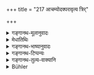 +++
title = "217 आचम्योदक्परावृत्य त्रिर्"

+++

<details><summary>गङ्गानथ-मूलानुवादः</summary>

Turning to the north, having sipped water and having gently suppressed his breath three times, he shall salute, with proper formulas, the six seasons and also the Pitṛs.—(217)
</details>

<details><summary>मेधातिथिः</summary>

[^३८४]:
     M G: mantravit

दर्भेषु पिण्डान् दत्त्वोदीचीं दिशं परावर्तेत । सव्येन मार्गेण । स्मृत्यन्तरे हि "सव्यावृद् उदक् परावृत्त्य" इति पठ्यते । उत्तराभिमुखः स्थित्वा आचामेत् । **आचम्य** त्रीन् प्राणायामान् कुर्यात् । **असून्** प्राणान् **आयम्य** संनिरुध्य इत्य् एव । अत्र च "गायत्रीं शिरसा" (य्ध् १.२३) इत्यादिविधिर् नास्ति । **शनैर्** यथा नातिपीडा भवति । तथा चाह । यथावाक्यं प्राणान् आसित्वा । तद् अभिमुख एव सकृण् नमस्कुर्यात् । वसन्ताय नम इत्यादि । पितॄंश् च नमस्कुर्यात् । **मन्त्रवत्** । "नमो वः पितरः" इत्यादिना मन्त्रेण । पितॄणां नमस्कारः पिण्डाभिमुखेन कर्तव्यः । "अभिपर्यायवृत्त्या" इति हि स्मृत्यन्तरम् ॥ ३.२०७ ॥
</details>

<details><summary>गङ्गानथ-भाष्यानुवादः</summary>

Having placed the balls on the kuśa-grass, he should turn towards the North, leftwards; since we read in another *Smṛti*—‘turning to the left, towards the north.’

Seated with his face towards the North, he should sip water. ‘*Having sipped water*’— he should perform ‘breath-suppression’ three times;
*e.g*., simply supressing the breath three times—only this much;—the
rule relating to the repeating of the *Gāyatrī* verse along with the ‘*Śiras*’ formula (Yājña. *Ācāra* 23) not applying to the present case.

‘*Gently*’—so that there may not he much pain. This is what has been asserted (elsewhere) in the words—‘having suppressed the breathing as much as one can.’

Still facing the North, he should salute, &c., &c.—saying, ‘Salutation to the spring!’ and so forth.

He should also salute the Pitṛs; ‘*with proper formulas* with the
*mantra*, ‘*Na* *mo vaḥ pitaraḥ*, &c., &c.’ This saluting of the Pitṛs
should be done with face turned towards the Balls; for another *Smṛti* says that this is to be done by ‘turning round.’—(217).
</details>

<details><summary>गङ्गानथ-टिप्पन्यः</summary>

This verse is quoted in *Smṛtitattva* (p. 241), which explains the word ‘*mantravat*’ (the reading adopted by it, along with Medhātithi, in place of ‘*mantravit*’), as referring to the *Yajurveda-text*—‘*namo vaḥ pitaro rasāya—namo vaḥ pitaraḥ śoṣāya—namo vaḥ pitaro jīvāya—namo vaḥ pitaraḥ svadhāyai—namo vaḥ pitaro ghorāya—namo vaḥ pitaro manyave*,’ where, according to Halāyudha, the six names—‘Rasa—Śoṣa—Jīva—Svadhā—Ghora—and Manyu’—stand respectively for the six seasons—Spring, Summer, Rains, Autumn, Pre-winter and Mid-winter; and what is meant is that these should be thought of as ‘Pitṛs’ and then saluted.—It further adds that as no such ‘salutation to the Seasons’ is spoken of in Gobhila’s *Gṛhyasūtra*, what Manu says should be taken as applying to Brāhmaṇas other than those who belong to the Sāmaveda.

*Madanapārijāta* (p. 601) also quotes this verse, and adds that the
salutation to the Seasons is to be made with the *mantra*—‘*namo vaḥ pitaraḥ &c*., *&c*.’

*Nirṇayasindhu* (p. 328) quotes this verse, and adds that Medhātithi has
explained the phrase ‘*trirāyamya asūn*’ as ‘*triḥ prāṇāyāmam kṛtvā*.’

It is quoted in *Aparārka* (p. 507);—in *Hemādri* (Śrāddha, p. 1451) to the effect that the sipping of water should be done after the washing of the hand;—and in *Śrāddhakriyākaumudī* (p. 193), which adds that the mantra for bowing to the seasons begins with ‘*vasantāya*’ and that for saluting the Pitṛs, with ‘*amīmadanta*.’
</details>

<details><summary>गङ्गानथ-तुल्य-वाक्यानि</summary>

*Laghu-Āśvalāyana* (13.75).—‘Having taken leave with the mantra, *Atra,
etc*., he shall turn towards the north and restrain his breath.’
</details>

<details><summary>Bühler</summary>

217	Having (next) sipped water, turned round (towards the north), and thrice slowly suppressed his breath, (the sacrificer) who knows the sacred texts shall worship (the guardian deities of) the six seasons and the manes.
</details>
